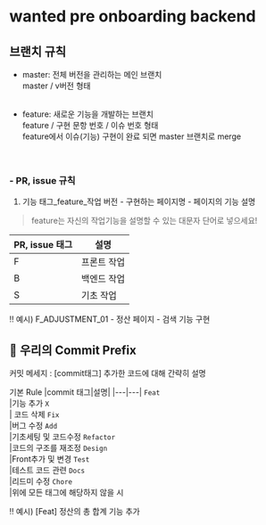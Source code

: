 # wanted pre onboarding backend



## 브랜치 규칙
- master: 전체 버전을 관리하는 메인 브랜치 <br/>
  master / v버전 형태 <br/> <br/>
  
- feature: 새로운 기능을 개발하는 브랜치 <br/>
  feature / 구현 문항 번호 / 이슈 번호 형태 <br/>
  feature에서 이슈(기능) 구현이 완료 되면 master 브랜치로 merge <br/> <br/> <br/>




### - PR, issue 규칙

1. 기능 태그_feature_작업 버전 - 구현하는 페이지명 - 페이지의 기능 설명
> feature는 자신의 작업기능을 설명할 수 있는 대문자 단어로 넣으세요!

| PR, issue 태그 | 설명 |
|--------|------|
| F | 프론트 작업 |
| B | 백엔드 작업 |
| S | 기초 작업 |



‼️ 예시) F_ADJUSTMENT_01 - 정산 페이지 - 검색 기능 구현

## 📌 <strong>우리의 Commit Prefix</strong>
커밋 메세지 : [commit태그] 추가한 코드에 대해 간략히 설명

기본 Rule
|commit 태그|설명|
|---|---|
`Feat`<br>|기능 추가
`X`<br>| 코드 삭제
`Fix`<br>|버그 수정
`Add`<br>|기초세팅 및 코드수정
`Refactor`<br> |코드의 구조를 재조정
`Design`<br>|Front추가 및 변경
`Test`<br>|테스트 코드 관련
`Docs`<br>|리드미 수정
`Chore`<br>|위에 모든 태그에 해당하지 않을 시

‼️ 예시) [Feat] 정산의 총 합계 기능 추가

